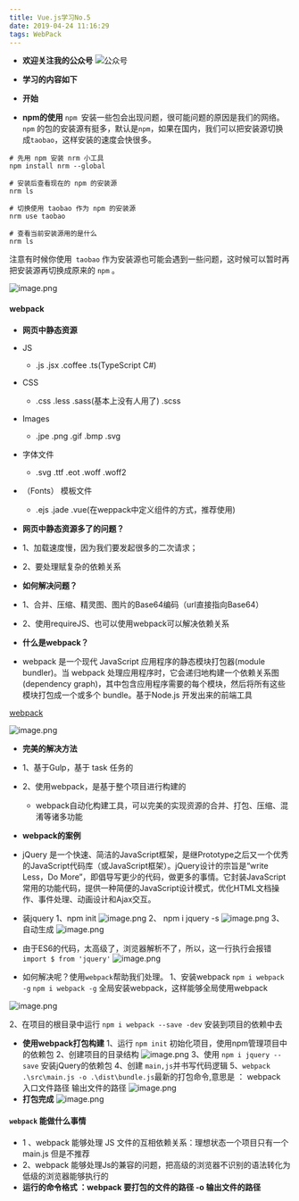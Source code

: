 ```yaml
---
title: Vue.js学习No.5
date: 2019-04-24 11:16:29
tags: WebPack
---
```

* **欢迎关注我的公众号**
![公众号](https://upload-images.jianshu.io/upload_images/5363507-0a0cf2e5fd8f843d.jpg?imageMogr2/auto-orient/strip%7CimageView2/2/w/1240)

* **学习的内容如下**
<!--  more  -->

* **开始**

* **npm的使用**
`npm `安装一些包会出现问题，很可能问题的原因是我们的网络。`npm` 的包的安装源有挺多，默认是`npm`，如果在国内，我们可以把安装源切换成` taobao `，这样安装的速度会快很多。
```
# 先用 npm 安装 nrm 小工具
npm install nrm --global

# 安装后查看现在的 npm 的安装源
nrm ls

# 切换使用 taobao 作为 npm 的安装源
nrm use taobao

# 查看当前安装源用的是什么
nrm ls
```
注意有时候你使用` taobao` 作为安装源也可能会遇到一些问题，这时候可以暂时再把安装源再切换成原来的 `npm` 。

![image.png](https://upload-images.jianshu.io/upload_images/5363507-d41175a240a8d748.png?imageMogr2/auto-orient/strip%7CimageView2/2/w/1240)

#### webpack
* **网页中静态资源**
* JS 
  * .js  .jsx  .coffee .ts(TypeScript  C#)

*  CSS
   *  .css  .less .sass(基本上没有人用了)  .scss
*   Images 
    * .jpe   .png  .gif  .bmp  .svg 
*  字体文件
    * .svg .ttf   .eot  .woff  .woff2
*  （Fonts） 模板文件
     * .ejs   .jade  .vue(在weppack中定义组件的方式，推荐使用)

* **网页中静态资源多了的问题？**
* 1、加载速度慢，因为我们要发起很多的二次请求；
* 2、要处理赋复杂的依赖关系
* **如何解决问题？**
* 1、合并、压缩、精灵图、图片的Base64编码（url直接指向Base64）
* 2、使用requireJS、也可以使用webpack可以解决依赖关系
* **什么是webpack？**
* webpack 是一个现代 JavaScript 应用程序的静态模块打包器(module bundler)。当 webpack 处理应用程序时，它会递归地构建一个依赖关系图(dependency graph)，其中包含应用程序需要的每个模块，然后将所有这些模块打包成一个或多个 bundle。基于Node.js 开发出来的前端工具

[webpack](https://www.webpackjs.com/concepts/)

  ![image.png](https://upload-images.jianshu.io/upload_images/5363507-c2469a49ed3553e5.png?imageMogr2/auto-orient/strip%7CimageView2/2/w/1240)

* **完美的解决方法**
* 1、基于Gulp，基于 task 任务的
* 2、使用webpack，是基于整个项目进行构建的
   *  webpack自动化构建工具，可以完美的实现资源的合并、打包、压缩、混淆等诸多功能 

* **webpack的案例**
* jQuery 是一个快速、简洁的JavaScript框架，是继Prototype之后又一个优秀的JavaScript代码库（或JavaScript框架）。jQuery设计的宗旨是“write Less，Do More”，即倡导写更少的代码，做更多的事情。它封装JavaScript常用的功能代码，提供一种简便的JavaScript设计模式，优化HTML文档操作、事件处理、动画设计和Ajax交互。
* 装jquery 
1、npm init
![image.png](https://upload-images.jianshu.io/upload_images/5363507-4f468bbe5c5799c8.png?imageMogr2/auto-orient/strip%7CimageView2/2/w/1240)
2、 npm i jquery -s
![image.png](https://upload-images.jianshu.io/upload_images/5363507-e41944ce279cccbe.png?imageMogr2/auto-orient/strip%7CimageView2/2/w/1240)
3、 自动生成
![image.png](https://upload-images.jianshu.io/upload_images/5363507-d084a8a4bc84a09d.png?imageMogr2/auto-orient/strip%7CimageView2/2/w/1240)


* 由于ES6的代码，太高级了，浏览器解析不了，所以，这一行执行会报错`import $ from 'jquery'`
![image.png](https://upload-images.jianshu.io/upload_images/5363507-3822e356f4994bf8.png?imageMogr2/auto-orient/strip%7CimageView2/2/w/1240)
* 如何解决呢？使用`webpack`帮助我们处理。
1、安装webpack `npm i webpack -g`
 `npm i webpack -g` 全局安装webpack，这样能够全局使用webpack

![image.png](https://upload-images.jianshu.io/upload_images/5363507-e375ed280c41e10f.png?imageMogr2/auto-orient/strip%7CimageView2/2/w/1240)

2、在项目的根目录中运行 `npm i webpack --save -dev` 安装到项目的依赖中去

* **使用webpack打包构建**
1、运行     `npm init` 初始化项目，使用npm管理项目中的依赖包
2、创建项目的目录结构
![image.png](https://upload-images.jianshu.io/upload_images/5363507-c2782ed1a656db32.png?imageMogr2/auto-orient/strip%7CimageView2/2/w/1240)
3、使用  `npm i jquery --save` 安装jQuery的依赖包
4、创建    `main,js`并书写代码逻辑
5、` webpack .\src\main.js -o .\dist\bundle.js `最新的打包命令,意思是 ： webpack 入口文件路径 输出文件的路径
![image.png](https://upload-images.jianshu.io/upload_images/5363507-a1c43bc90e86e415.png?imageMogr2/auto-orient/strip%7CimageView2/2/w/1240)
* **打包完成**
![image.png](https://upload-images.jianshu.io/upload_images/5363507-6503bee61c3e0cb7.png?imageMogr2/auto-orient/strip%7CimageView2/2/w/1240)


####  `webpack` 能做什么事情
*  1 、webpack 能够处理 JS 文件的互相依赖关系：理想状态一个项目只有一个main.js 但是不推荐
*  2、webpack 能够处理Js的兼容的问题，把高级的浏览器不识别的语法转化为低级的浏览器能够执行的
* **运行的命令格式 ：webpack  要打包的文件的路径  -o  输出文件的路径**